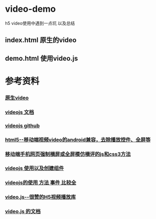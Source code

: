 # video-demo
h5 video使用中遇到一点坑 以及总结
## index.html 原生的video
## demo.html 使用video.js
# 参考资料

### [原生video](http://gaoxuefeng.com/2016/05/19/html5%E7%9A%84video%E4%BA%8B%E4%BB%B6%E5%AD%A6%E4%B9%A0%E6%89%8B%E6%9C%AD/)

### [videojs 文档](http://docs.videojs.com/tutorial-options.html#poster)

### [videojs github](https://github.com/videojs/video.js)

### [html5--移动端视频video的android兼容，去除播放控件、全屏等](https://segmentfault.com/a/1190000006857675)

### [移动端手机网页强制横屏或全屏模仿横评的js和css3方法](http://blog.csdn.net/xiaoxiaohai0000/article/details/77336513)

### [videojs 使用以及创建组件](http://www.cnblogs.com/afrog/p/6689179.html)

### [videojs的使用  方法 事件 比较全](http://coderlt.coding.me/2016/02/26/videojs-readme/)

### [video.js--很赞的H5视频播放库](http://www.cnblogs.com/stoneniqiu/p/5807568.html)

### [video.js 的文档](http://videojs.com/getting-started/#download-cdn)
